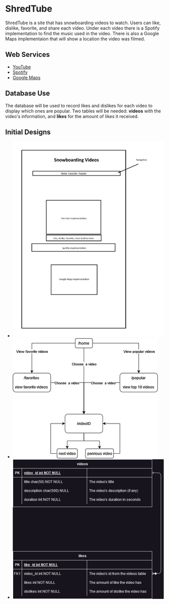 # ShredTube #
ShredTube is a site that has snowboarding videos to watch.
Users can like, dislike, favorite, and share each video.
Under each video there is a Spotify implementation to find
the music used in the video. There is also a Google Maps
implementaion that will show a location the video was filmed.

## Web Services ##
- [YouTube](https://developers.google.com/youtube/ "OAuth 2.0")
- [Spotify](https://developer.spotify.com/documentation/web-api/ "API Key")
- [Google Maps](https://developers.google.com/maps/ "OAuth 2.0")

## Database Use ##
The database will be used to record likes and dislikes
for each video to display which ones are popular.
Two tables will be needed: **videos** with the video's information, 
and **likes** for the amount of likes it received.

## Initial Designs ##
- ![layout](./images/layout.jpg)
- ![site map](./images/siteMap.jpg)
- ![tables](./images/tables.png)